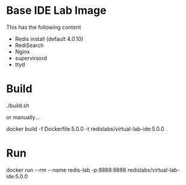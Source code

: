 # Base IDE Lab Image
This has the following content
- Redis install (default 4.0.10)
- RediSearch
- Nginx
- supervirsord
- ttyd

# Build
./build.sh

or manually...

docker build -f Dockerfile.5.0.0 -t redislabs/virtual-lab-ide:5.0.0 .

# Run
docker run --rm --name redis-lab -p:8888:8888 redislabs/virtual-lab-ide:5.0.0